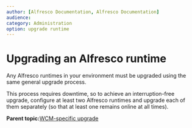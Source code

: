 ```yaml
---
author: [Alfresco Documentation, Alfresco Documentation]
audience: 
category: Administration
option: upgrade runtime
---
```


# Upgrading an Alfresco runtime

Any Alfresco runtimes in your environment must be upgraded using the same general upgrade process.

This process requires downtime, so to achieve an interruption-free upgrade, configure at least two Alfresco runtimes and upgrade each of them separately \(so that at least one remains online at all times\).

**Parent topic:**[WCM-specific upgrade](../concepts/upgrade-wcm-specific.md)

